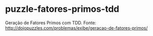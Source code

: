 # puzzle-fatores-primos-tdd
Geração de Fatores Primos com TDD. Fonte: http://dojopuzzles.com/problemas/exibe/geracao-de-fatores-primos/
